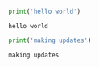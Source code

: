 

```python
print('hello world')
```

    hello world
    


```python
print('making updates')
```

    making updates
    


```python

```
